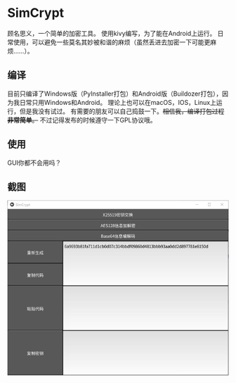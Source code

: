 ﻿# SimCrypt
顾名思义，一个简单的加密工具。
使用kivy编写，为了能在Android上运行。
日常使用，可以避免一些莫名其妙被和谐的麻烦（虽然丢进去加密一下可能更麻烦……）。
## 编译
目前只编译了Windows版（PyInstaller打包）和Android版（Buildozer打包），因为我日常只用Windows和Android。
理论上也可以在macOS，IOS，Linux上运行，但是我没有试过。
有需要的朋友可以自己捣鼓一下。~~相信我，编译打包过程**非常简单**。~~
不过记得发布的时候遵守一下GPL协议哦。
## 使用
GUI你都不会用吗？
## 截图
![A screenshot under win10](screenshot.png)
